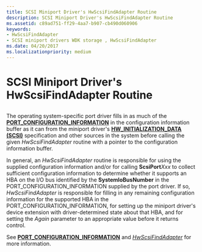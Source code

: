 ```yaml
---
title: SCSI Miniport Driver's HwScsiFindAdapter Routine
description: SCSI Miniport Driver's HwScsiFindAdapter Routine
ms.assetid: c89ad751-ff29-4aa7-b907-cb490d060906
keywords:
- HwScsiFindAdapter
- SCSI miniport drivers WDK storage , HwScsiFindAdapter
ms.date: 04/20/2017
ms.localizationpriority: medium
---
```


# SCSI Miniport Driver's HwScsiFindAdapter Routine


## <span id="ddk_scsi_miniport_drivers_hwscsifindadapter_routine_kg"></span><span id="DDK_SCSI_MINIPORT_DRIVERS_HWSCSIFINDADAPTER_ROUTINE_KG"></span>


The operating system-specific port driver fills in as much of the [**PORT\_CONFIGURATION\_INFORMATION**](https://docs.microsoft.com/windows-hardware/drivers/ddi/srb/ns-srb-_port_configuration_information) in the configuration information buffer as it can from the miniport driver's [**HW\_INITIALIZATION\_DATA (SCSI)**](https://docs.microsoft.com/windows-hardware/drivers/ddi/srb/ns-srb-_hw_initialization_data) specification and other sources in the system before calling the given *HwScsiFindAdapter* routine with a pointer to the configuration information buffer.

In general, an *HwScsiFindAdapter* routine is responsible for using the supplied configuration information and/or for calling **ScsiPort***Xxx* to collect sufficient configuration information to determine whether it supports an HBA on the I/O bus identified by the **SystemIoBusNumber** in the PORT\_CONFIGURATION\_INFORMATION supplied by the port driver. If so, *HwScsiFindAdapter* is responsible for filling in any remaining configuration information for the supported HBA in the PORT\_CONFIGURATION\_INFORMATION, for setting up the miniport driver's device extension with driver-determined state about that HBA, and for setting the *Again* parameter to an appropriate value before it returns control.

See [**PORT\_CONFIGURATION\_INFORMATION**](https://docs.microsoft.com/windows-hardware/drivers/ddi/srb/ns-srb-_port_configuration_information) and [*HwScsiFindAdapter*](https://docs.microsoft.com/previous-versions/windows/hardware/drivers/ff557300(v=vs.85)) for more information.

 

 





